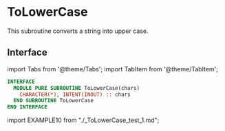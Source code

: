 # ToLowerCase

This subroutine converts a string into upper case.

## Interface

import Tabs from '@theme/Tabs';
import TabItem from '@theme/TabItem';

<Tabs>
<TabItem value="interface" label="܀ Interface" default>

```fortran
INTERFACE
  MODULE PURE SUBROUTINE ToLowerCase(chars)
    CHARACTER(*), INTENT(INOUT) :: chars
  END SUBROUTINE ToLowerCase
END INTERFACE
```

</TabItem>

<TabItem value="example" label="️܀ See example">

import EXAMPLE10 from "./_ToLowerCase_test_1.md";

<EXAMPLE10 />

</TabItem>

<TabItem value="close" label="↢ ">

</TabItem>
</Tabs>
